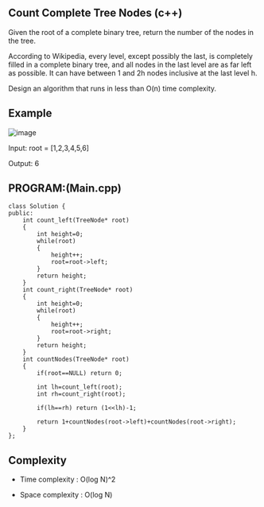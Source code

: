 ## Count Complete Tree Nodes (c++)

Given the root of a complete binary tree, return the number of the nodes in the tree.

According to Wikipedia, every level, except possibly the last, is completely filled in a complete binary tree, and all nodes in the last level are as far left as possible. It can have between 1 and 2h nodes inclusive at the last level h.

Design an algorithm that runs in less than O(n) time complexity.

## Example
![image](https://github.com/user-attachments/assets/cfa7daa4-29a9-461c-a252-48a0f6a41705)

Input: root = [1,2,3,4,5,6]

Output: 6
## PROGRAM:(Main.cpp)
```
class Solution {
public:
    int count_left(TreeNode* root)
    {
        int height=0;
        while(root)
        {
            height++;
            root=root->left;
        }
        return height;
    }
    int count_right(TreeNode* root)
    {
        int height=0;
        while(root)
        {
            height++;
            root=root->right;
        }
        return height; 
    }
    int countNodes(TreeNode* root) 
    {
        if(root==NULL) return 0;

        int lh=count_left(root);
        int rh=count_right(root);

        if(lh==rh) return (1<<lh)-1;

        return 1+countNodes(root->left)+countNodes(root->right);
    }
};
```
## Complexity
- Time complexity : O(log N)^2 

- Space complexity : O(log N)
